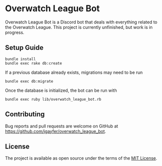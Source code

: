 # Overwatch League Bot

Overwatch League Bot is a Discord bot that deals with everything related to the Overwatch League. This project is currently unfinished, but work is in progress.

## Setup Guide

```
bundle install
bundle exec rake db:create
```

If a previous database already exists, migrations may need to be run

```
bundle exec db:migrate
```

Once the database is initialized, the bot can be run with

```
bundle exec ruby lib/overwatch_league_bot.rb
```

## Contributing

Bug reports and pull requests are welcome on GitHub at https://github.com/jgayfer/overwatch_league_bot.

## License

The project is available as open source under the terms of the [MIT License](http://opensource.org/licenses/MIT).